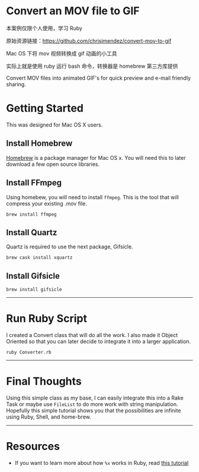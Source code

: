 # Convert an MOV file to GIF

本案例仅限个人使用，学习 Ruby

原始资源链接：https://github.com/chrisjmendez/convert-mov-to-gif

Mac OS 下将 mov 视频转换成 gif 动画的小工具

实际上就是使用 ruby 运行 bash 命令，转换器是 homebrew 第三方库提供

Convert MOV files into animated GIF's for quick preview and e-mail friendly sharing.

# Getting Started

This was designed for Mac OS X users.

## Install Homebrew

[Homebrew](http://www.chrisjmendez.com/2016/01/10/installing-homebrew-on-mac-os-x/) is a package manager for Mac OS x. You will need this to later download a few open source libraries.

## Install FFmpeg

Using homebew, you will need to install `ffmpeg`. This is the tool that will compress your existing .mov file.

```
brew install ffmpeg
```

## Install Quartz

Quartz is required to use the next package, Gifsicle.

```
brew cask install xquartz
```

## Install Gifsicle

```
brew install gifsicle
```

------

# Run Ruby Script

I created a Convert class that will do all the work. I also made it Object Oriented so that you can later decide to integrate it into a larger application.

```
ruby Converter.rb
```

------

# Final Thoughts

Using this simple class as my base, I can easily integrate this into a Rake Task or maybe use `FileList` to do more work with string manipulation. Hopefully this simple tutorial shows you that the possibilities are infinite using Ruby, Shell, and home-brew.

------

# Resources

- If you want to learn more about how `%x` works in Ruby, read [this tutorial](https://simpleror.wordpress.com/2009/03/15/q-q-w-w-x-r-s/)